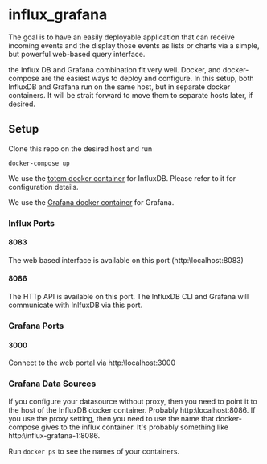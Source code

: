 # influx_grafana
The goal is to have an easily deployable application that can receive incoming events and the display those events as lists or charts via a simple, but powerful web-based query interface.

the Influx DB and Grafana combination fit very well. Docker, and docker-compose are the easiest ways to deploy and configure.  In this setup, both InfluxDB and Grafana run on the same host, but in separate docker containers.  It will be strait forward to move them to separate hosts later, if desired.

## Setup
Clone this repo on the desired host and run 
    
`docker-compose up`
    
    
We use the [totem docker container](https://github.com/tutumcloud/influxdb) for InfluxDB.  Please refer to it for configuration details.

We use the [Grafana docker container](http://docs.grafana.org/installation/docker/) for Grafana.

### Influx Ports
#### 8083
The web based interface is available on this port  (http:\\localhost:8083)
#### 8086
The HTTp API is available on this port.  The InfluxDB CLI and Grafana will communicate with InlfuxDB via this port.

### Grafana Ports
#### 3000
Connect to the web portal via http:\\localhost:3000

### Grafana Data Sources
If you configure your datasource without proxy, then you need to point it to the host of the InfluxDB docker container. Probably http:\\localhost:8086.  If you use the proxy setting, then you need to use the name that docker-compose gives to the influx container.  It's probably something like http:\\influx-grafana-1:8086.

Run `docker ps` to see the names of your containers.

